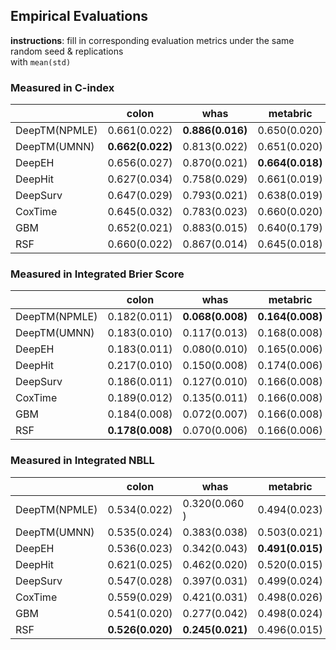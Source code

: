 ## Empirical Evaluations

**instructions**: fill in corresponding evaluation metrics under the same random seed & replications  
with `mean(std)`

### Measured in C-index
|               | colon            | whas             | metabric         | gbsg             | flchain          | support          | kkbox        |
|---------------|------------------|------------------|------------------|------------------|------------------|------------------|--------------|
| DeepTM(NPMLE) | 0.661(0.022)     | **0.886(0.016)** | 0.650(0.020)     | 0.678(0.013)     | 0.793(0.010)     | 0.613(0.007)     |              |
| DeepTM(UMNN)  | **0.662(0.022)** | 0.813(0.022)     | 0.651(0.020)     | 0.673(0.013)     | 0.791(0.011)     | 0.613(0.009)     |              |
| DeepEH        | 0.656(0.027)     | 0.870(0.021)     | **0.664(0.018)** | **0.679(0.013)** | 0.790(0.011)     | 0.610(0.009)     |              |
| DeepHit       | 0.627(0.034)     | 0.758(0.029)     | 0.661(0.019)     | 0.666(0.015)     | 0.783(0.010)     | 0.532(0.013)     |              |
| DeepSurv      | 0.647(0.029)     | 0.793(0.021)     | 0.638(0.019)     | 0.672(0.015)     | 0.790(0.010)     | 0.609(0.005)     | 0.839(0.001) |
| CoxTime       | 0.645(0.032)     | 0.783(0.023)     | 0.660(0.020)     | 0.672(0.017)     | 0.790(0.010)     | 0.608(0.009)     |              |
| GBM           | 0.652(0.021)     | 0.883(0.015)     | 0.640(0.179)     | 0.674(0.012)     | **0.795(0.011)** | 0.615(0.008)     |              |
| RSF           | 0.660(0.022)     | 0.867(0.014)     | 0.645(0.018)     | 0.673(0.013)     | 0.787(0.011)     | **0.616(0.008)** |              |


### Measured in Integrated Brier Score
|               | colon            | whas             | metabric         | gbsg             | flchain          | support          | kkbox        |
|---------------|------------------|------------------|------------------|------------------|------------------|------------------|--------------|
| DeepTM(NPMLE) | 0.182(0.011)     | **0.068(0.008)** | **0.164(0.008)** | **0.176(0.006)** | 0.101(0.004)     | 0.192(0.004)     |              |
| DeepTM(UMNN)  | 0.183(0.010)     | 0.117(0.013)     | 0.168(0.008)     | 0.179(0.006)     | 0.101(0.004)     | 0.197(0.006)     |              |
| DeepEH        | 0.183(0.011)     | 0.080(0.010)     | 0.165(0.006)     | **0.176(0.005)** | 0.101(0.004)     | 0.193(0.004)     |              |
| DeepHit       | 0.217(0.010)     | 0.150(0.008)     | 0.174(0.006)     | 0.196(0.004)     | 0.124(0.004)     | 0.209(0.002)     |              |
| DeepSurv      | 0.186(0.011)     | 0.127(0.010)     | 0.166(0.008)     | 0.178(0.005)     | 0.101(0.004)     | 0.193(0.004)     | 0.113(0.001) |
| CoxTime       | 0.189(0.012)     | 0.135(0.011)     | 0.166(0.008)     | 0.179(0.006)     | 0.103(0.007)     | 0.192(0.004)     |              |
| GBM           | 0.184(0.008)     | 0.072(0.007)     | 0.166(0.008)     | 0.178(0.004)     | **0.010(0.004)** | 0.192(0.004)     |              |
| RSF           | **0.178(0.008)** | 0.070(0.006)     | 0.166(0.006)     | 0.179(0.004)     | **0.010(0.004)** | **0.191(0.004)** |              |


### Measured in Integrated NBLL
|               | colon            | whas             | metabric         | gbsg             | flchain          | support          | kkbox         |
|---------------|------------------|------------------|------------------|------------------|------------------|------------------|---------------|
| DeepTM(NPMLE) | 0.534(0.022)     | 0.320(0.060 )    | 0.494(0.023)     | 0.521(0.012)     | 0.332(0.011)     | 0.565(0.010)     |               |
| DeepTM(UMNN)  | 0.535(0.024)     | 0.383(0.038)     | 0.503(0.021)     | 0.532(0.014)     | 0.335(0.013)     | 0.578(0.013)     |               |
| DeepEH        | 0.536(0.023)     | 0.342(0.043)     | **0.491(0.015)** | **0.519(0.013)** | 0.333(0.011)     | 0.566(0.010)     |               |
| DeepHit       | 0.621(0.025)     | 0.462(0.020)     | 0.520(0.015)     | 0.566(0.011)     | 0.390(0.011)     | 0.609(0.005)     |               |
| DeepSurv      | 0.547(0.028)     | 0.397(0.031)     | 0.499(0.024)     | 0.527(0.012)     | 0.334(0.012)     | 0.566(0.010)     | 0.353(0.002)  |
| CoxTime       | 0.559(0.029)     | 0.421(0.031)     | 0.498(0.026)     | 0.528(0.016)     | 0.345(0.026)     | 0.567(0.012)     |               |
| GBM           | 0.541(0.020)     | 0.277(0.042)     | 0.498(0.024)     | 0.527(0.011)     | **0.329(0.011)** | 0.565(0.010)     |               |
| RSF           | **0.526(0.020)** | **0.245(0.021)** | 0.496(0.015)     | 0.528(0.010en)   | **0.329(0.011)** | **0.563(0.010)** |               |

